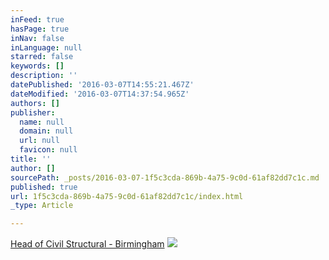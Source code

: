 ```yaml
---
inFeed: true
hasPage: true
inNav: false
inLanguage: null
starred: false
keywords: []
description: ''
datePublished: '2016-03-07T14:55:21.467Z'
dateModified: '2016-03-07T14:37:54.965Z'
authors: []
publisher:
  name: null
  domain: null
  url: null
  favicon: null
title: ''
author: []
sourcePath: _posts/2016-03-07-1f5c3cda-869b-4a75-9c0d-61af82dd7c1c.md
published: true
url: 1f5c3cda-869b-4a75-9c0d-61af82dd7c1c/index.html
_type: Article

---
```

[Head of Civil Structural - Birmingham][0]
![](https://the-grid-user-content.s3-us-west-2.amazonaws.com/74b88fc3-aa55-4b62-b186-35b57ffb6af4.jpg)

[0]: https://employers.indeed.com/m#jobs/view?id=38563f2bc7ee